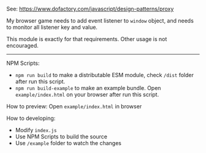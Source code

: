 See: https://www.dofactory.com/javascript/design-patterns/proxy

My browser game needs to add event listener to `window` object, and needs to monitor all listener key and value.

This module is exactly for that requirements. Other usage is not encouraged.

---

NPM Scripts:
- `npm run build` to make a distributable ESM module, check `/dist` folder after run this script.
- `npm run build-example` to make an example bundle. Open `example/index.html` on your browser after run this script.

How to preview:
Open `example/index.html` in browser

How to developing:
- Modify `index.js`
- Use NPM Scripts to build the source
- Use `/example` folder to watch the changes